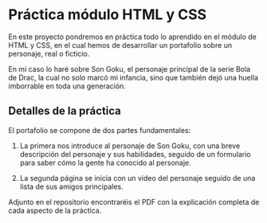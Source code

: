 # Práctica módulo HTML y CSS

En este proyecto pondremos en práctica todo lo aprendido en el módulo de HTML y CSS, en el cual hemos de desarrollar un portafolio sobre un personaje, real o ficticio.

En mi caso lo haré sobre Son Goku, el personaje principal de la serie Bola de Drac, la cual no solo marcó mi infancia, sino que también dejó una huella imborrable en toda una generación.

## Detalles de la práctica

El portafolio se compone de dos partes fundamentales: 

1. La primera nos introduce al personaje de Son Goku, con una breve descripción del personaje y sus habilidades, seguido de un formulario para saber cómo la gente ha conocido al personaje.

2. La segunda página se inicia con un video del personaje seguido de una lista de sus amigos principales. 

Adjunto en el repositorio encontraréis el PDF con la explicación completa de cada aspecto de la práctica. 